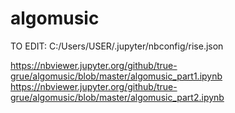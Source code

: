 # algomusic

TO EDIT: C:/Users/USER/.jupyter/nbconfig/rise.json

https://nbviewer.jupyter.org/github/true-grue/algomusic/blob/master/algomusic_part1.ipynb
https://nbviewer.jupyter.org/github/true-grue/algomusic/blob/master/algomusic_part2.ipynb

